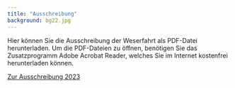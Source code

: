 ```yaml
---
title: "Ausschreibung"
background: bg22.jpg
---
```

Hier können Sie die  Ausschreibung der Weserfahrt als PDF-Datei herunterladen.
Um die PDF-Dateien zu öffnen, benötigen Sie das Zusatzprogramm Adobe Acrobat Reader, welches Sie im Internet kostenfrei herunterladen können.

<a href="assets/images/IWF_Ausschreibung_2023.pdf
" class="btn btn-outline-inverse btn-sm">Zur Ausschreibung 2023</a>

